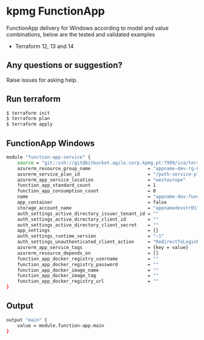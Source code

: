 # kpmg FunctionApp

FunctionApp delivery for Windows according to model and value combinations, below are the tested and validated examples

  - Terraform 12, 13 and 14

## Any questions or suggestion?

Raise issues for asking help.

## Run terraform

```bash
$ terraform init
$ terraform plan
$ terraform apply
```

## FunctionApp Windows<a name="FunctionApp"></a>
```bash
module "function-app-service" {
    source = "git::ssh://git@bitbucket.agile.corp.kpmg.pt:7999/ica/terraform-azure-azurerm-windows-function-app"
    azurerm_resource_group_name                     = "appname-dev-rg-01"
    azurerm_service_plan_id                         = "/path-service-plan-id/appname-dev-plan-01"
    azurerm_app_service_location                    = "westeurope"
    function_app_standard_count                     = 1
    function_app_consumption_count                  = 0
    name                                            = "appname-dev-func-01"
    app_container                                   = false
    storage_account_name                            = "appnamedevstr01"
    auth_settings_active_directory_issuer_tenant_id = ""
    auth_settings_active_directory_client_id        = ""
    auth_settings_active_directory_client_secret    = ""
    app_settings                                    = {}
    auth_settings_runtime_version                   = "~1"
    auth_settings_unauthenticated_client_action     = "RedirectToLoginPage"
    azurerm_app_service_tags                        = {key = value}
    azurerm_resource_depends_on                     = []
    function_app_docker_registry_username           = ""
    function_app_docker_registry_password           = ""
    function_app_docker_image_name                  = ""
    function_app_docker_image_tag                   = ""
    function_app_docker_registry_url                = ""
}
```

## Output<a name="FunctionApp-output"></a>
```bash
output "main" {
    value = module.function-app.main
}
```